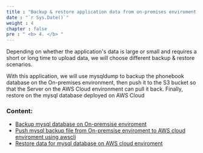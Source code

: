 ```yaml
---
title : "Backup & restore application data from on-premises enviroment to AWS cloud enviroment"
date : "`r Sys.Date()`"
weight : 4
chapter : false
pre : " <b> 4. </b> "
---
```


Depending on whether the application's data is large or small and requires a short or long time to upload data, we will choose different backup & restore scenarios.

With this application, we will use mysqldump to backup the phonebook database on the On-premises environment, then push it to the S3 bucket so that the Server on the AWS Cloud environment can pull it back. Finally, restore on the mysql database deployed on AWS Cloud


### Content:

   - [Backup mysql database on On-premsise enviroment](./4.1-backup/)
   - [Push mysql backup file from On-premsise enviroment to AWS cloud enviroment using awscli](./4.2-push/)
   - [Restore data for mysql database on AWS cloud enviroment](./4.3-restore/)
